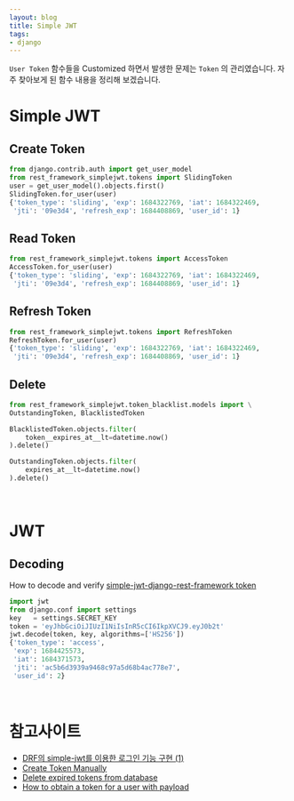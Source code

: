 ```yaml
---
layout: blog
title: Simple JWT  
tags:
- django
---
```


`User Token` 함수들을 Customized 하면서 발생한 문제는 `Token` 의 관리였습니다. 자주 찾아보게 된 함수 내용을 정리해 보겠습니다.

# Simple JWT
## Create Token
```python
from django.contrib.auth import get_user_model
from rest_framework_simplejwt.tokens import SlidingToken
user = get_user_model().objects.first()
SlidingToken.for_user(user)
{'token_type': 'sliding', 'exp': 1684322769, 'iat': 1684322469,
 'jti': '09e3d4', 'refresh_exp': 1684408869, 'user_id': 1}
```

## Read Token
```python
from rest_framework_simplejwt.tokens import AccessToken
AccessToken.for_user(user)
{'token_type': 'sliding', 'exp': 1684322769, 'iat': 1684322469,
 'jti': '09e3d4', 'refresh_exp': 1684408869, 'user_id': 1}
```

## Refresh Token
```python
from rest_framework_simplejwt.tokens import RefreshToken
RefreshToken.for_user(user)
{'token_type': 'sliding', 'exp': 1684322769, 'iat': 1684322469,
 'jti': '09e3d4', 'refresh_exp': 1684408869, 'user_id': 1}
```

## Delete
```python
from rest_framework_simplejwt.token_blacklist.models import \
OutstandingToken, BlacklistedToken

BlacklistedToken.objects.filter(
    token__expires_at__lt=datetime.now()
).delete()

OutstandingToken.objects.filter(
    expires_at__lt=datetime.now()
).delete()
```

<br/>

# JWT 
## Decoding
How to decode and verify [simple-jwt-django-rest-framework token](https://stackoverflow.com/questions/62877088/how-to-decode-and-verify-simple-jwt-django-rest-framework-token)
```python
import jwt
from django.conf import settings
key   = settings.SECRET_KEY
token = 'eyJhbGciOiJIUzI1NiIsInR5cCI6IkpXVCJ9.eyJ0b2t'
jwt.decode(token, key, algorithms=['HS256'])
{'token_type': 'access',
 'exp': 1684425573,
 'iat': 1684371573,
 'jti': 'ac5b6d3939a9468c97a5d68b4ac778e7',
 'user_id': 2}
```

<br/>

# 참고사이트
- [DRF의 simple-jwt를 이용한 로그인 기능 구현 (1)](https://smin1620.tistory.com/43)
- [Create Token Manually](https://django-rest-framework-simplejwt.readthedocs.io/en/latest/creating_tokens_manually.html?highlight=Token#creating-tokens-manually)
- [Delete expired tokens from database](https://stackoverflow.com/questions/73153174/delete-expired-tokens-from-database-django-jwt)
- [How to obtain a token for a user with payload](https://stackoverflow.com/questions/71920941/how-to-obtain-a-token-for-a-user-with-payload-using-django-simple-jwt)